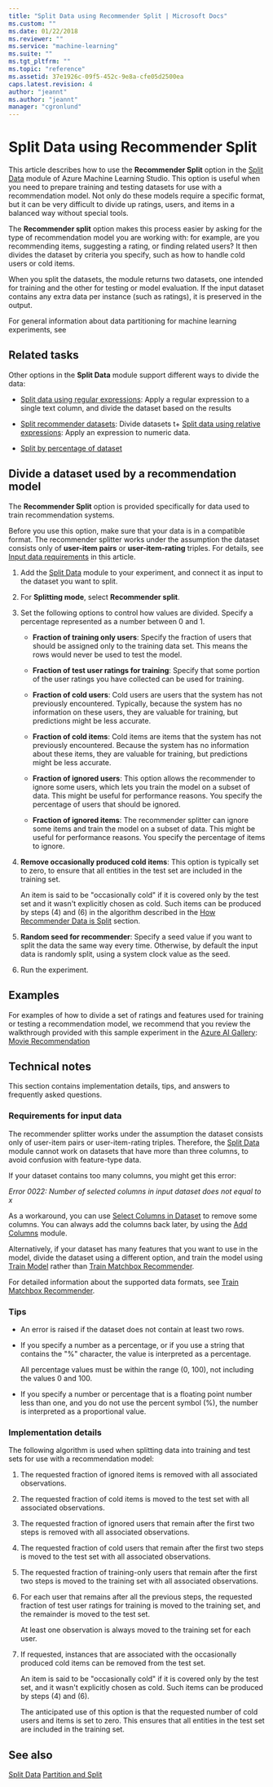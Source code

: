 ```yaml
---
title: "Split Data using Recommender Split | Microsoft Docs"
ms.custom: ""
ms.date: 01/22/2018
ms.reviewer: ""
ms.service: "machine-learning"
ms.suite: ""
ms.tgt_pltfrm: ""
ms.topic: "reference"
ms.assetid: 37e1926c-09f5-452c-9e8a-cfe05d2500ea
caps.latest.revision: 4
author: "jeannt"
ms.author: "jeannt"
manager: "cgronlund"
---
```

# Split Data using Recommender Split

This article describes how to use the **Recommender Split** option in the [Split Data](split-data.md) module of Azure Machine Learning Studio. This option is useful when you need to prepare training and testing datasets for use with a recommendation model. Not only do these models require a specific format, but it can be very difficult to divide up ratings, users, and items in a balanced way without special tools.

The **Recommender split** option makes this process easier by asking for the type of recommendation model you are working with: for example, are you recommending items, suggesting a rating, or finding related users? It then divides the dataset by criteria you specify, such as how to handle cold users or cold items.

When you split the datasets, the module returns two datasets, one intended for training and the other for testing or model evaluation.  If the input dataset contains any extra data per instance (such as ratings), it is preserved in the output.

For general information about data partitioning for machine learning experiments, see 

## Related tasks

Other options in the **Split Data** module support different ways to divide the data:

+ [Split data using regular expressions](split-data-using-regular-expression.md): Apply a regular expression to  a single text column, and divide the dataset based on the results 

+ [Split recommender datasets](split-data-using-recommender-split.md): Divide datasets t+ [Split data using relative expressions](split-data-using-relative-expression.md): Apply an expression to numeric data. 

+ [Split by percentage of dataset](split-data-using-split-rows.md)

##  <a name="HowRecommenderSplit"></a> Divide a dataset used by a recommendation model

The **Recommender Split** option is provided specifically for data used to train recommendation systems. 

Before you use this option, make sure that your data is in a compatible format. The recommender splitter works under the assumption the dataset consists only of **user-item pairs** or **user-item-rating** triples. For details, see [Input data requirements](#bkmk_Data) in this article.

1. Add the [Split Data](split-data.md) module to your experiment, and connect it as input to the dataset you want to split.

2. For **Splitting mode**, select **Recommender split**.

3. Set the following options to control how values are divided. Specify a percentage represented as a number between 0 and 1.

    + **Fraction of training only users**: Specify the fraction of users that should be assigned only to the training data set. This means the rows would never be used to test the model.
  
    + **Fraction of test user ratings for training**: Specify that some portion of the user ratings you have collected can be used for training.  
  
    + **Fraction of cold users**: Cold users are users that the system has not previously encountered. Typically, because the system has no information on these users, they are valuable for training, but predictions might be less accurate.
  
    + **Fraction of cold items**: Cold items are items that the system has not previously encountered. Because the system has no information about these items, they are valuable for training, but predictions might be less accurate.
  
    + **Fraction of ignored users**: This option allows the recommender to ignore some users, which lets you train the model on a subset of data. This might be useful for performance reasons. You specify the percentage of users that should be ignored.
  
    + **Fraction of ignored items**: The recommender splitter can ignore some items and 
    train the model on a subset of data. This might be useful for performance reasons. You specify the percentage of items to ignore.  

9. **Remove occasionally produced cold items**: This option is typically set to zero, to ensure that all entities in the test set are included in the training set.

    An item is said to be "occasionally cold" if it is covered only by the test set and it wasn't explicitly chosen as cold. Such items can be produced by steps (4) and (6) in the algorithm described in the [How Recommender Data is Split](#algorithm) section.

10. **Random seed for recommender**: Specify a seed value if you want to split the data the same way every time. Otherwise, by default the input data is randomly split, using a system clock value as the seed.

11. Run the experiment.

##  <a name="bkmk_RecommenderSplitExamples"></a> Examples

For examples of how to divide a set of ratings and features used for training or testing a recommendation model, we recommend that you review the walkthrough provided with this sample experiment in the [Azure AI Gallery](https://gallery.cortanaintelligence.com/): [Movie Recommendation](https://gallery.cortanaintelligence.com/Experiment/3a02931f94114f47b4512dd9179b515e?share=1)  

##  Technical notes

This section contains implementation details, tips, and answers to frequently asked questions.

### <a name="bkmk_Data"></a> Requirements for input data

The recommender splitter works under the assumption the dataset consists only of user-item pairs or user-item-rating triples. Therefore, the [Split Data](split-data.md) module cannot work on datasets that have more than three columns, to avoid confusion with feature-type data. 

If your dataset contains too many columns, you might get this error:  

*Error 0022: Number of selected columns in input dataset does not equal to x*  

As a workaround, you can use [Select Columns in Dataset](select-columns-in-dataset.md) to remove some columns. You can always add the columns back later, by using the [Add Columns](add-columns.md) module. 

Alternatively, if your dataset has many features that you want to use in the model, divide the dataset using a different option, and train the model using [Train Model](train-model.md) rather than [Train Matchbox Recommender](train-matchbox-recommender.md). 

For detailed information about the supported data formats, see [Train Matchbox Recommender](train-matchbox-recommender.md). 

### Tips

-   An error is raised if the dataset does not contain at least two rows.    
  
-   If you specify a number as a percentage, or if you use a string that contains the "%" character, the value is interpreted as a percentage.
  
     All percentage values must be within the range (0, 100), not including the values 0 and 100.  
  
-   If you specify a number or percentage that is a floating point number less than one, and you do not use the percent symbol (%), the number is interpreted as a proportional value.

###  <a name="algorithm"></a> Implementation details 

The following algorithm is used when splitting data into training and test sets for use with a recommendation model:  

1.  The requested fraction of ignored items is removed with all associated observations.  
  
2.  The requested fraction of cold items is moved to the test set with all associated observations.  
  
3.  The requested fraction of ignored users that remain after the first two steps is removed with all associated observations.  
  
4.  The requested fraction of cold users that remain after the first two steps is moved to the test set with all associated observations.  
  
5.  The requested fraction of training-only users that remain after the first two steps is moved to the training set with all associated observations.  
  
6.  For each user that remains after all the previous steps, the requested fraction of test user ratings for training is moved to the training set, and the remainder is moved to the test set.  
  
     At least one observation is always moved to the training set for each user.  
  
7.  If requested, instances that are associated with the occasionally produced cold items can be removed from the test set.  
  
     An item is said to be "occasionally cold" if it is covered only by the test set, and it wasn't explicitly chosen as cold. Such items can be produced by steps (4) and (6).  
  
     The anticipated use of this option is that the requested number of cold users and items is set to zero. This ensures that all entities in the test set are included in the training set.  

## See also

[Split Data](split-data.md)
[Partition and Split](partition-and-sample.md)